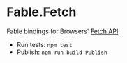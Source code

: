# Fable.Fetch

Fable bindings for Browsers' [Fetch API](https://developer.mozilla.org/en-US/docs/Web/API/Fetch_API).

- Run tests: `npm test`
- Publish: `npm run build Publish`